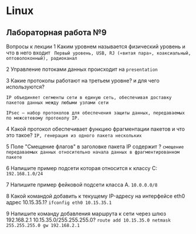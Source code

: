 # Linux
## Лабораторная работа №9

Вопросы к лекции
1 Каким уровнем называется физический уровень и что в него входит
``` Первый уровень, USB, RJ («витая пара», коаксиальный, оптоволоконный), радиоканал```

2 Управление потоками данных происходит на
```presentation```

3 Какие протоколы работают на третьем уровне? и для чего используются?
```IPv4, IPv6
IP объединяет сегменты сети в единую сеть, обеспечивая доставку пакетов данных между любыми узлами сети

IPsec — набор протоколов для обеспечения защиты данных, передаваемых по межсетевому протоколу IP. 
```
4 Какой протокол обеспечивает функцию фрагментации пакетов и что это такое?
```IP, генерация из одного пакета нескольких```

5 Поле "Смещение флагов" в заголовке пакета IP содержит ?
```смещение передаваемых данных относительно начала данных в фрагментированном пакете```

6 Напишите пример подсети которая относится к классу C:
```192.168.1.0/24``` 

7 Напишите пример фейковой подсети класса А.
```10.0.0.0/8```

8 Какой командой добавить к текущему IP-адресу на интерфейсе eth0 адрес 10.15.35.1?
```ifconfig eth0 10.15.35.1 ```

9 Напишите команду добавления маршрута к сети через шлюз 192.168.2.1 10.15.35.0/255.255.255.0?
```route add 10.15.35.0 netmask 255.255.255.0 gw 192.168.2.1```

